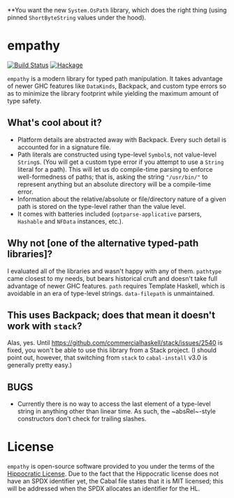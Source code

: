 **You want the new `System.OsPath` library, which does the right thing (using pinned `ShortByteString` values under the hood).

# empathy

[![Build Status](https://action-badges.now.sh/fused-effects/fused-effects)](https://github.com/fused-effects/fused-effects/actions) [![Hackage](https://img.shields.io/hackage/v/empathy.svg)](https://hackage.haskell.org/package/empathy)

`empathy` is a modern library for typed path manipulation. It takes advantage of newer GHC features like `DataKinds`, Backpack, and custom type errors so as to minimize the library footprint while yielding the maximum amount of type safety.

## What's cool about it?

* Platform details are abstracted away with Backpack. Every such detail is accounted for in a signature file.
* Path literals are constructed using type-level `Symbol`s, not value-level `String`s. (You will get a custom type error if you attempt to use a `String` literal for a path). This will let us do compile-time parsing to enforce well-formedness of paths; that is, asking the string `"/usr/bin/"` to represent anything but an absolute directory will be a compile-time error.
* Information about the relative/absolute or file/directory nature of a given path is stored on the type-level rather than the value level.
* It comes with batteries included (`optparse-applicative` parsers, `Hashable` and `NFData` instances, etc.).

## Why not [one of the alternative typed-path libraries]?

I evaluated all of the libraries and wasn't happy with any of them. `pathtype` came closest to my needs, but bears historical cruft and doesn't take full advantage of newer GHC features. `path` requires Template Haskell, which is avoidable in an era of type-level strings. `data-filepath` is unmaintained.

## This uses Backpack; does that mean it doesn't work with `stack`?

Alas, yes. Until https://github.com/commercialhaskell/stack/issues/2540 is fixed, you won't be able to use this library from a Stack project. (I should point out, however, that switching from `stack` to `cabal-install` v3.0 is generally pretty easy.)

## BUGS

* Currently there is no way to access the last element of a type-level string in anything other than linear time. As such, the ~absRel~-style constructors don't check for trailing slashes.

# License

`empathy` is open-source software provided to you under the terms of the [Hippocratic License](https://firstdonoharm.dev). Due to the fact that the Hippocratic license does not have an SPDX identifier yet, the Cabal file states that it is MIT licensed; this will be addressed when the SPDX allocates an identifier for the HL.
